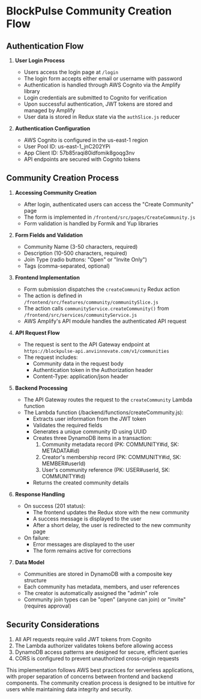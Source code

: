 # BlockPulse Community Creation Flow

## Authentication Flow
1. **User Login Process**
   - Users access the login page at `/login`
   - The login form accepts either email or username with password
   - Authentication is handled through AWS Cognito via the Amplify library
   - Login credentials are submitted to Cognito for verification
   - Upon successful authentication, JWT tokens are stored and managed by Amplify
   - User data is stored in Redux state via the `authSlice.js` reducer

2. **Authentication Configuration**
   - AWS Cognito is configured in the us-east-1 region
   - User Pool ID: us-east-1_jnC202YPi
   - App Client ID: 57b85raqi80idfomik8goqg3nv
   - API endpoints are secured with Cognito tokens

## Community Creation Process
1. **Accessing Community Creation**
   - After login, authenticated users can access the "Create Community" page
   - The form is implemented in `/frontend/src/pages/CreateCommunity.js`
   - Form validation is handled by Formik and Yup libraries

2. **Form Fields and Validation**
   - Community Name (3-50 characters, required)
   - Description (10-500 characters, required)
   - Join Type (radio buttons: "Open" or "Invite Only")
   - Tags (comma-separated, optional)

3. **Frontend Implementation**
   - Form submission dispatches the `createCommunity` Redux action
   - The action is defined in `/frontend/src/features/community/communitySlice.js`
   - The action calls `communityService.createCommunity()` from `/frontend/src/services/communityService.js`
   - AWS Amplify's API module handles the authenticated API request

4. **API Request Flow**
   - The request is sent to the API Gateway endpoint at `https://blockpulse-api.anviinnovate.com/v1/communities`
   - The request includes:
     - Community data in the request body
     - Authentication token in the Authorization header
     - Content-Type: application/json header

5. **Backend Processing**
   - The API Gateway routes the request to the `createCommunity` Lambda function
   - The Lambda function (/backend/functions/createCommunity.js):
     - Extracts user information from the JWT token
     - Validates the required fields
     - Generates a unique community ID using UUID
     - Creates three DynamoDB items in a transaction:
       1. Community metadata record (PK: COMMUNITY#id, SK: METADATA#id)
       2. Creator's membership record (PK: COMMUNITY#id, SK: MEMBER#userId)
       3. User's community reference (PK: USER#userId, SK: COMMUNITY#id)
     - Returns the created community details

6. **Response Handling**
   - On success (201 status):
     - The frontend updates the Redux store with the new community
     - A success message is displayed to the user
     - After a short delay, the user is redirected to the new community page
   - On failure:
     - Error messages are displayed to the user
     - The form remains active for corrections

7. **Data Model**
   - Communities are stored in DynamoDB with a composite key structure
   - Each community has metadata, members, and user references
   - The creator is automatically assigned the "admin" role
   - Community join types can be "open" (anyone can join) or "invite" (requires approval)

## Security Considerations
1. All API requests require valid JWT tokens from Cognito
2. The Lambda authorizer validates tokens before allowing access
3. DynamoDB access patterns are designed for secure, efficient queries
4. CORS is configured to prevent unauthorized cross-origin requests

This implementation follows AWS best practices for serverless applications, with proper separation of concerns between frontend and backend components. The community creation process is designed to be intuitive for users while maintaining data integrity and security.
